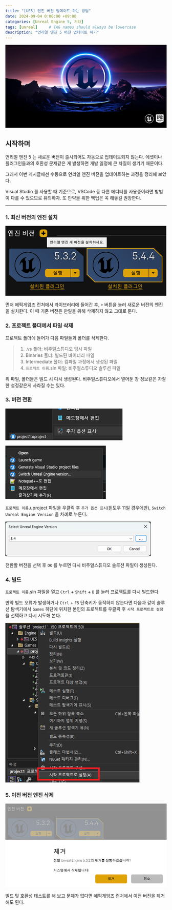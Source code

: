```yaml
---
title: "[UE5] 엔진 버전 업데이트 하는 방법"
date: 2024-09-04 0:00:00 +09:00
categories: [Unreal Engine 5, 기타]
tags: [unreal]     # TAG names should always be lowercase
description: "언리얼 엔진 5 버전 업데이트 하기"
---
```


![](/assets/img/posts/UE5.png)

## 시작하며

언리얼 엔진 5 는 새로운 버전이 출시되어도 자동으로 업데이트되지 않는다. 에셋이나 플러그인들과의 호환성 문제같은 게 발생하면 개발 일정에 큰 차질이 생기기 때문이다. 

그래서 이번 게시글에선 수동으로 언리얼 엔진 버전을 업데이트하는 과정을 정리해 보았다.

Visual Studio 를 사용할 때 기준으로, VSCode 등 다른 에디터를 사용중이라면 방법이 다를 수 있으므로 유의하자. 또 만약을 위한 백업은 꼭 해놓길 권장한다.

***

### 1. 최신 버전의 엔진 설치

![](/assets/img/posts/UE5-Engine-Version-Update/Install.png)

먼저 에픽게임즈 런처에서 라이브러리에 들어간 후, `+` 버튼을 눌러 새로운 버전의 엔진을 설치한다. 이 때 기존 버전은 만일을 위해 삭제하지 않고 그대로 둔다.

### 2. 프로젝트 폴더에서 파일 삭제

프로젝트 폴더에 들어가 다음 파일들과 폴더를 삭제한다.

> 1. .vs 폴더: 비주얼스튜디오 임시 파일
> 2. Binaries 폴더: 빌드된 바이너리 파일
> 3. Intermediate 폴더: 컴파일 과정에서 생성된 파일
> 4. `프로젝트 이름`.sln 파일: 비주얼스튜디오 솔루션 파일

위 파일, 폴더들은 빌드 시 다시 생성된다. 비주얼스튜디오에서 열어둔 창 정보같은 자잘한 설정같은게 사라질 수는 있다.

### 3. 버전 전환

![](/assets/img/posts/UE5-Engine-Version-Update/Attribute1.png)

![](/assets/img/posts/UE5-Engine-Version-Update/Attribute2.png)

`프로젝트 이름`.uproject 파일을 우클릭 후 `추가 옵션 표시`(윈도우 11일 경우에만), `Switch Unreal Engine Version` 을 차례로 누른다.

![](/assets/img/posts/UE5-Engine-Version-Update/SwitchVersion.png)

전환할 버전을 선택 후 `OK` 를 누르면 다시 비주얼스튜디오 솔루션 파일이 생성된다.

### 4. 빌드

`프로젝트 이름`.sln 파일을 열고 `Ctrl` + `Shift` + `B` 를 눌러 프로젝트를 다시 빌드한다.

만약 빌드 오류가 발생하거나 `Ctrl` + `F5` 단축키가 동작하지 않는다면 다음과 같이 솔루션 탐색기에서 `Games` 하단에 위치한 본인의 프로젝트를 우클릭 후 `시작 프로젝트로 설정` 을 선택하고 다시 시도해 본다.

![](/assets/img/posts/UE5-Engine-Version-Update/StartProject.png)

### 5. 이전 버전 엔진 삭제

![](/assets/img/posts/UE5-Engine-Version-Update/Remove.png)

빌드 및 호환성 테스트를 해 보고 문제가 없다면 에픽게임즈 런처에서 이전 버전을 제거해도 된다.